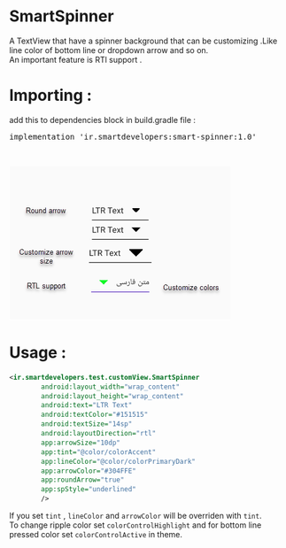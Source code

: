 # SmartSpinner
A TextView that have a spinner background that can be customizing .Like line color of bottom line or dropdown arrow and so on.</br>
An important feature is RTl support .</br>
# Importing :</br>
add this to dependencies block in build.gradle file :</br>
<pre>implementation 'ir.smartdevelopers:smart-spinner:1.0'</pre></br>
![Image](https://github.com/smartdevelopers-ir/SmartSpinner/blob/master/images/spinner.png)
# Usage :
```xml
<ir.smartdevelopers.test.customView.SmartSpinner
        android:layout_width="wrap_content"
        android:layout_height="wrap_content"
        android:text="LTR Text"
        android:textColor="#151515"
        android:textSize="14sp"
        android:layoutDirection="rtl"
        app:arrowSize="10dp"
        app:tint="@color/colorAccent"
        app:lineColor="@color/colorPrimaryDark"
        app:arrowColor="#304FFE"
        app:roundArrow="true"
        app:spStyle="underlined"
        />
```
If you set `tint` , `lineColor` and `arrowColor` will be overriden with `tint`.
</br>
To change ripple color set `colorControlHighlight` and for bottom line pressed color set `colorControlActive` in theme. 
